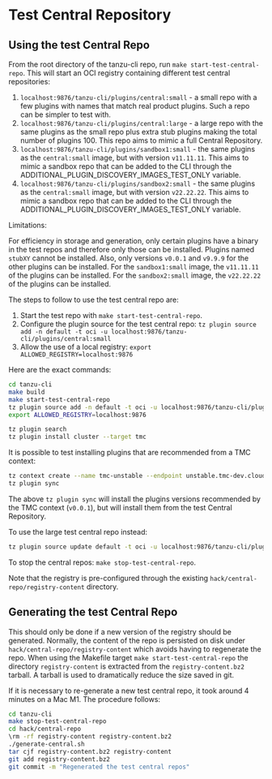 # Test Central Repository

## Using the test Central Repo

From the root directory of the tanzu-cli repo, run `make start-test-central-repo`.  This will start an OCI registry
containing different test central repositories:

1. `localhost:9876/tanzu-cli/plugins/central:small` - a small repo with a few plugins with names that match real product plugins.  Such a repo can be simpler to test with.
1. `localhost:9876/tanzu-cli/plugins/central:large` - a large repo with the same plugins as the small repo plus extra stub plugins making the total number of plugins 100. This repo aims to mimic a full Central Repository.
1. `localhost:9876/tanzu-cli/plugins/sandbox1:small` - the same plugins as the `central:small` image, but with version `v11.11.11`.  This aims to mimic a sandbox repo that can be added to the CLI through the ADDITIONAL_PLUGIN_DISCOVERY_IMAGES_TEST_ONLY variable.
1. `localhost:9876/tanzu-cli/plugins/sandbox2:small` - the same plugins as the `central:small` image, but with version `v22.22.22`.  This aims to mimic a sandbox repo that can be added to the CLI through the ADDITIONAL_PLUGIN_DISCOVERY_IMAGES_TEST_ONLY variable.

Limitations:

For efficiency in storage and generation, only certain plugins have a binary in the test repos
and therefore only those can be installed.
Plugins named `stubXY` cannot be installed.
Also, only versions `v0.0.1` and `v9.9.9` for the other plugins can be installed.
For the `sandbox1:small` image, the `v11.11.11` of the plugins can be installed.
For the `sandbox2:small` image, the `v22.22.22` of the plugins can be installed.

The steps to follow to use the test central repo are:

1. Start the test repo with `make start-test-central-repo`.
1. Configure the plugin source for the test central repo: `tz plugin source add -n default -t oci -u localhost:9876/tanzu-cli/plugins/central:small`
1. Allow the use of a local registry: `export ALLOWED_REGISTRY=localhost:9876`

Here are the exact commands:

```bash
cd tanzu-cli
make build
make start-test-central-repo
tz plugin source add -n default -t oci -u localhost:9876/tanzu-cli/plugins/central:small
export ALLOWED_REGISTRY=localhost:9876

tz plugin search
tz plugin install cluster --target tmc
```

It is possible to test installing plugins that are recommended from a TMC context:

```bash
tz context create --name tmc-unstable --endpoint unstable.tmc-dev.cloud.vmware.com --staging
tz plugin sync
```

The above `tz plugin sync` will install the plugins versions recommended by the TMC context (`v0.0.1`), but will install
them from the test Central Repository.

To use the large test central repo instead:

```bash
tz plugin source update default -t oci -u localhost:9876/tanzu-cli/plugins/central:large
```

To stop the central repos: `make stop-test-central-repo`.

Note that the registry is pre-configured through the existing `hack/central-repo/registry-content` directory.

## Generating the test Central Repo

This should only be done if a new version of the registry should be generated.
Normally, the content of the repo is persisted on disk under `hack/central-repo/registry-content`
which avoids having to regenerate the repo.  When using the Makefile target `make start-test-central-repo`
the directory `registry-content` is extracted from the `registry-content.bz2` tarball.
A tarball is used to dramatically reduce the size saved in git.

If it is necessary to re-generate a new test central repo, it took around 4 minutes on a Mac M1.
The procedure follows:

```bash
cd tanzu-cli
make stop-test-central-repo
cd hack/central-repo
\rm -rf registry-content registry-content.bz2
./generate-central.sh
tar cjf registry-content.bz2 registry-content
git add registry-content.bz2
git commit -m "Regenerated the test central repos"
```
